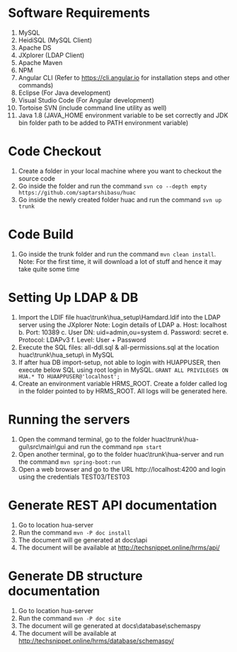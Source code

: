 # Software Requirements
1. MySQL
2. HeidiSQL (MySQL Client)
3. Apache DS
4. JXplorer (LDAP Client)
5. Apache Maven
6. NPM
7. Angular CLI (Refer to https://cli.angular.io for installation steps and other commands)
8. Eclipse (For Java development)
9. Visual Studio Code (For Angular development)
10. Tortoise SVN (include command line utility as well)
11. Java 1.8 (JAVA_HOME environment variable to be set correctly and JDK bin folder path to be added to PATH environment variable)

# Code Checkout
1. Create a folder in your local machine where you want to checkout the source code
2. Go inside the folder and run the command `svn co --depth empty https://github.com/saptarshibasu/huac`
3. Go inside the newly created folder huac and run the command `svn up trunk`

# Code Build
1. Go inside the trunk folder and run the command `mvn clean install`. Note: For the first time, it will download a lot of stuff and hence it may take quite some time

# Setting Up LDAP & DB
1. Import the LDIF file huac\trunk\hua_setup\Hamdard.ldif into the LDAP server using the JXplorer 
   Note: Login details of LDAP
   a. Host: localhost
   b. Port: 10389
   c. User DN: uid=admin,ou=system 
   d. Password: secret
   e. Protocol: LDAPv3
   f. Level: User + Password
2. Execute the SQL files: all-ddl.sql & all-permissions.sql at the location huac\trunk\hua_setup\ in MySQL
3. If after hua DB import-setup, not able to login with HUAPPUSER, then execute below SQL using root login in MySQL.
    `GRANT ALL PRIVILEGES ON HUA.* TO HUAAPPUSER@'localhost';`
4. Create an environment variable HRMS_ROOT. Create a folder called log in the folder pointed to by HRMS_ROOT. All logs will be generated here.

# Running the servers
1. Open the command terminal, go to the folder huac\trunk\hua-gui\src\main\gui and run the command `npm start`
2. Open another terminal, go to the folder huac\trunk\hua-server and run the command `mvn spring-boot:run`
3. Open a web browser and go to the URL http://localhost:4200 and login using the credentials TEST03/TEST03

# Generate REST API documentation
1. Go to location hua-server
2. Run the command `mvn -P doc install`
3. The document will ge generated at docs\api
4. The document will be available at http://techsnippet.online/hrms/api/

# Generate DB structure documentation
1. Go to location hua-server
2. Run the command `mvn -P doc site`
3. The document will ge generated at docs\database\schemaspy
4. The document will be available at http://techsnippet.online/hrms/database/schemaspy/

